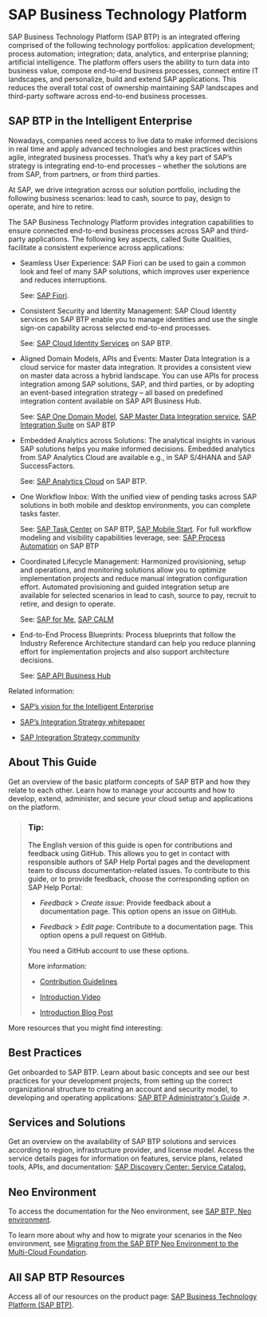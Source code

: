 <!-- loio6a2c1ab5a31b4ed9a2ce17a5329e1dd8 -->

# SAP Business Technology Platform

SAP Business Technology Platform \(SAP BTP\) is an integrated offering comprised of the following technology portfolios: application development; process automation; integration; data, analytics, and enterprise planning; artificial intelligence. The platform offers users the ability to turn data into business value, compose end-to-end business processes, connect entire IT landscapes, and personalize, build and extend SAP applications. This reduces the overall total cost of ownership maintaining SAP landscapes and third-party software across end-to-end business processes.



<a name="loio6a2c1ab5a31b4ed9a2ce17a5329e1dd8__section_h42_mhq_g5b"/>

## SAP BTP in the Intelligent Enterprise

Nowadays, companies need access to live data to make informed decisions in real time and apply advanced technologies and best practices within agile, integrated business processes. That’s why a key part of SAP’s strategy is integrating end-to-end processes – whether the solutions are from SAP, from partners, or from third parties.

At SAP, we drive integration across our solution portfolio, including the following business scenarios: lead to cash, source to pay, design to operate, and hire to retire.

The SAP Business Technology Platform provides integration capabilities to ensure connected end-to-end business processes across SAP and third-party applications. The following key aspects, called Suite Qualities, facilitate a consistent experience across applications:

-   Seamless User Experience: SAP Fiori can be used to gain a common look and feel of many SAP solutions, which improves user experience and reduces interruptions.

    See: [SAP Fiori](https://www.sap.com/products/technology-platform/fiori.html).

-   Consistent Security and Identity Management: SAP Cloud Identity services on SAP BTP enable you to manage identities and use the single sign-on capability across selected end-to-end processes.

    See: [SAP Cloud Identity Services](https://help.sap.com/docs/SAP_CLOUD_IDENTITY?version=Cloud) on SAP BTP.

-   Aligned Domain Models, APIs and Events: Master Data Integration is a cloud service for master data integration. It provides a consistent view on master data across a hybrid landscape. You can use APIs for process integration among SAP solutions, SAP, and third parties, or by adopting an event-based integration strategy – all based on predefined integration content available on SAP API Business Hub.

    See: [SAP One Domain Model](https://api.sap.com/sap-one-domain-model), [SAP Master Data Integration service](https://discovery-center.cloud.sap/serviceCatalog/master-data-integration?region=all), [SAP Integration Suite](https://www.sap.com/products/technology-platform/integration-suite.html) on SAP BTP

-   Embedded Analytics across Solutions: The analytical insights in various SAP solutions helps you make informed decisions. Embedded analytics from SAP Analytics Cloud are available e.g., in SAP S/4HANA and SAP SuccessFactors.

    See: [SAP Analytics Cloud](https://www.sap.com/products/technology-platform/cloud-analytics.html) on SAP BTP.

-   One Workflow Inbox: With the unified view of pending tasks across SAP solutions in both mobile and desktop environments, you can complete tasks faster.

    See: [SAP Task Center](https://help.sap.com/docs/TASK_CENTER) on SAP BTP, [SAP Mobile Start](https://help.sap.com/docs/SAP_MOBILE_START). For full workflow modeling and visibility capabilities leverage, see: [SAP Process Automation](https://www.sap.com/products/technology-platform/process-automation.html?campaigncode=crm-ya22-int-1517065&source=ppc-de-google_ads-search-71700000093393983-58700007789267837-btp_btp-x-x-x&dfa=1&gclid=EAIaIQobChMIosu48pm--AIVjOR3Ch2ybga1EAAYASAAEgLwcfD_BwE&gclsrc=aw.ds) on SAP BTP

-   Coordinated Lifecycle Management: Harmonized provisioning, setup and operations, and monitoring solutions allow you to optimize implementation projects and reduce manual integration configuration effort. Automated provisioning and guided integration setup are available for selected scenarios in lead to cash, source to pay, recruit to retire, and design to operate.

    See: [SAP for Me](https://me.sap.com/), [SAP CALM](https://support.sap.com/en/alm/sap-cloud-alm.html)

-   End-to-End Process Blueprints: Process blueprints that follow the Industry Reference Architecture standard can help you reduce planning effort for implementation projects and also support architecture decisions.

    See: [SAP API Business Hub](https://api.sap.com/)


Related information:

-   [SAP’s vision for the Intelligent Enterprise](https://www.sap.com/intelligent-enterprise.html)

-   [SAP’s Integration Strategy whitepaper](https://www.sap.com/documents/2020/02/520ea921-847d-0010-87a3-c30de2ffd8ff.html) 

-   [SAP Integration Strategy community](https://community.sap.com/topics/integration-strategy)




<a name="loio6a2c1ab5a31b4ed9a2ce17a5329e1dd8__section_btc_lyr_fnb"/>

## About This Guide

Get an overview of the basic platform concepts of SAP BTP and how they relate to each other. Learn how to manage your accounts and how to develop, extend, administer, and secure your cloud setup and applications on the platform.

> ### Tip:  
> The English version of this guide is open for contributions and feedback using GitHub. This allows you to get in contact with responsible authors of SAP Help Portal pages and the development team to discuss documentation-related issues. To contribute to this guide, or to provide feedback, choose the corresponding option on SAP Help Portal:
> 
> -   *Feedback* \> *Create issue*: Provide feedback about a documentation page. This option opens an issue on GitHub.
> 
> -   *Feedback* \> *Edit page*: Contribute to a documentation page. This option opens a pull request on GitHub.
> 
> 
> You need a GitHub account to use these options.
> 
> More information:
> 
> -   [Contribution Guidelines](https://help.sap.com/docs/open-documentation-initiative/contribution-guidelines/readme.html)
> 
> -   [Introduction Video](https://www.youtube.com/watch?v=WJ0oarMlVW4)
> 
> -   [Introduction Blog Post](https://blogs.sap.com/2021/11/29/sap-btp-documentation-goes-github-new-collaboration-process/)

More resources that you might find interesting:



<a name="loio6a2c1ab5a31b4ed9a2ce17a5329e1dd8__section_d4s_lyr_fnb"/>

## Best Practices

Get onboarded to SAP BTP. Learn about basic concepts and see our best practices for your development projects, from setting up the correct organizational structure to creating an account and security model, to developing and operating applications: [SAP BTP Administrator's Guide](https://help.sap.com/viewer/df50977d8bfa4c9a8a063ddb37113c43/Cloud/en-US/9f2bb927464e4d1ba3d13b2d79ca9bd1.html "Learn about the SAP BTP Administrator's Guide and how you can use it to plan and set up your landscape and your lifecycle management for running applications on SAP Business Technology Platform (SAP BTP).") :arrow_upper_right:.



<a name="loio6a2c1ab5a31b4ed9a2ce17a5329e1dd8__section_lxy_lyr_fnb"/>

## Services and Solutions

Get an overview on the availability of SAP BTP solutions and services according to region, infrastructure provider, and license model. Access the service details pages for information on features, service plans, related tools, APIs, and documentation: [SAP Discovery Center: Service Catalog.](http://help.sap.com/disclaimer?site=https://discovery-center.cloud.sap/viewServices)



<a name="loio6a2c1ab5a31b4ed9a2ce17a5329e1dd8__section_ovh_zyr_fnb"/>

## Neo Environment

To access the documentation for the Neo environment, see [SAP BTP, Neo environment](https://help.sap.com/viewer/ea72206b834e4ace9cd834feed6c0e09/Cloud/en-US).

To learn more about why and how to migrate your scenarios in the Neo environment, see [Migrating from the SAP BTP Neo Environment to the Multi-Cloud Foundation](https://help.sap.com/viewer/b017fc4f944e4eb5b31501b3d1b6a1f0/Cloud/en-US/aae4e0ae1cdf434b908c3c8cf3ea942a.html).



<a name="loio6a2c1ab5a31b4ed9a2ce17a5329e1dd8__section_nhv_syr_fnb"/>

## All SAP BTP Resources

Access all of our resources on the product page: [SAP Business Technology Platform \(SAP BTP\)](https://help.sap.com/docs/btp?locale=en-US).

